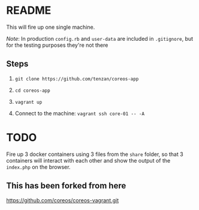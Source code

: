 # README

This will fire up one single machine.

_Note_: In production `config.rb` and `user-data` are included in `.gitignore`, but for the testing purposes they're not there

## Steps

1. `git clone https://github.com/tenzan/coreos-app`

2. `cd coreos-app`

3. `vagrant up`

4. Connect to the machine: `vagrant ssh core-01 -- -A`

# TODO

Fire up 3 docker containers using 3 files from the `share` folder, so that 3 containers will interact with each other and show the output of the `index.php` on the browser.

## This has been forked from here
https://github.com/coreos/coreos-vagrant.git

